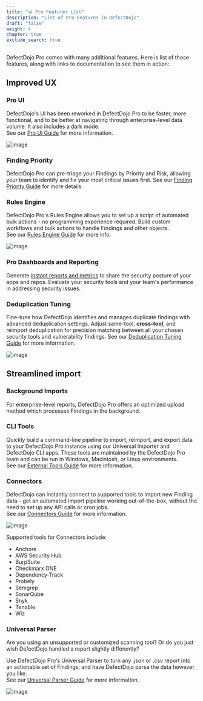 ```yaml
---
title: "📊 Pro Features List"
description: "List of Pro Features in DefectDojo"
draft: "false"
weight: 4
chapter: true
exclude_search: true
---
```


DefectDojo Pro comes with many additional features.  Here is list of those features, along with links to documentation to see them in action:

## Improved UX

### Pro UI
DefectDojo's UI has been reworked in DefectDojo Pro to be faster, more functional, and to be better at navigating through enterprise-level data volume.  It also includes a dark mode.  
See our [Pro UI Guide](../ui_pro_vs_os) for more information.

![image](images/enabling_deduplication_within_an_engagement_2.png)

### Finding Priority
DefectDojo Pro can pre-triage your Findings by Priority and Risk, allowing your team to identify and fix your most critical issues first.
See our [Finding Priority Guide](/en/working_with_findings/finding_priority/) for more details.

### Rules Engine
DefectDojo Pro's Rules Engine allows you to set up a script of automated bulk actions - no programming experience required.
Build custom workflows and bulk actions to handle Findings and other objects.  
See our [Rules Engine Guide](/en/customize_dojo/rules_engine) for more info.

![image](images/rules_engine_4.png)

### Pro Dashboards and Reporting
Generate [instant reports and metrics](../ui_pro_vs_os/#new-dashboards) to share the security posture of your apps and repos.  Evaluate your security tools and your team's performance in addressing security issues.

### Deduplication Tuning
Fine-tune how DefectDojo identifies and manages duplicate findings with advanced deduplication settings. Adjust same-tool, **cross-tool**, and reimport deduplication for precision matching between all your chosen security tools and vulnerability findings.
See our [Deduplication Tuning Guide](/en/working_with_findings/finding_deduplication/tune_deduplication/) for more information.

![image](images/deduplication_tuning.png)

## Streamlined import

### Background Imports
For enterprise-level reports, DefectDojo Pro offers an optimized upload method which processes Findings in the background.

### CLI Tools
Quickly build a command-line pipeline to import, reimport, and export data to your DefectDojo Pro instance using our Universal Importer and DefectDojo CLI apps.  These tools are maintained by the DefectDojo Pro team and can be run in Windows, Macintosh, or Linux environments.  
See our [External Tools Guide](/en/connecting_your_tools/external_tools/) for more information.

### Connectors
DefectDojo can instantly connect to supported tools to import new Finding data - get an automated Import pipeline working out-of-the-box, without the need to set up any API calls or cron jobs.  
See our [Connectors Guide](/en/connecting_your_tools/connectors/about_connectors/) for more information.

![image](images/add_edit_connectors_2.png)

Supported tools for Connectors include:

* Anchore
* AWS Security Hub
* BurpSuite
* Checkmarx ONE
* Dependency-Track
* Probely
* Semgrep
* SonarQube
* Snyk
* Tenable
* Wiz

### Universal Parser
Are you using an unsupported or customized scanning tool?  Or do you just wish DefectDojo handled a report slightly differently?

Use DefectDojo Pro's Universal Parser to turn any .json or .csv report into an actionable set of Findings, and have DefectDojo parse the data however you like.  
See our [Universal Parser Guide](/en/connecting_your_tools/universal_parser/) for more information.

![image](images/universal_parser_3.png)
